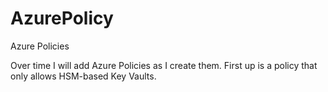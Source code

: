 # AzurePolicy
Azure Policies

Over time I will add Azure Policies as I create them. First up is a policy that only allows HSM-based Key Vaults.
